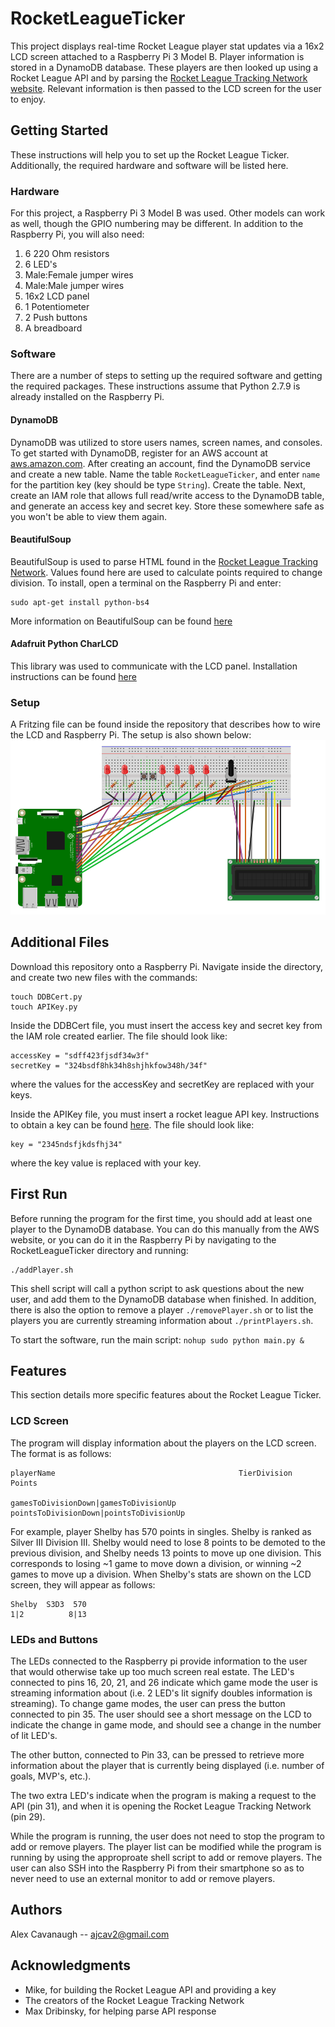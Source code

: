 # RocketLeagueTicker
This project displays real-time Rocket League player stat updates via a 16x2 LCD screen attached to a Raspberry Pi 3 Model B. Player information is stored in a DynamoDB database. These players are then looked up using a Rocket League API and by parsing the [Rocket League Tracking Network website](https://rocketleague.tracker.network/). Relevant information is then passed to the LCD screen for the user to enjoy.

## Getting Started
These instructions will help you to set up the Rocket League Ticker. Additionally, the required hardware and software will be listed here.

### Hardware
For this project, a Raspberry Pi 3 Model B was used. Other models can work as well, though the GPIO numbering may be different. In addition to the Raspberry Pi, you will also need:
  1. 6 220 Ohm resistors
  2. 6 LED's
  3. Male:Female jumper wires
  4. Male:Male jumper wires
  5. 16x2 LCD panel
  6. 1 Potentiometer
  7. 2 Push buttons
  8. A breadboard

### Software
There are a number of steps to setting up the required software and getting the required packages. These instructions assume that Python 2.7.9 is already installed on the Raspberry Pi.

#### DynamoDB
DynamoDB was utilized to store users names, screen names, and consoles. To get started with DynamoDB, register for an AWS account at [aws.amazon.com](aws.amazon.com). After creating an account, find the DynamoDB service and create a new table. Name the table `RocketLeagueTicker`, and enter `name` for the partition key (key should be type `String`). Create the table. Next, create an IAM role that allows full read/write access to the DynamoDB table, and generate an access key and secret key. Store these somewhere safe as you won't be able to view them again.

#### BeautifulSoup
BeautifulSoup is used to parse HTML found in the [Rocket League Tracking Network](https://rocketleague.tracker.network/). Values found here are used to calculate points required to change division. To install, open a terminal on the Raspberry Pi and enter:
```
sudo apt-get install python-bs4
```
More information on BeautifulSoup can be found [here](https://www.crummy.com/software/BeautifulSoup/bs4/doc/#)

#### Adafruit Python CharLCD
This library was used to communicate with the LCD panel. Installation instructions can be found [here](https://github.com/adafruit/Adafruit_Python_CharLCD)

### Setup
A Fritzing file can be found inside the repository that describes how to wire the LCD and Raspberry Pi. The setup is also shown below:
![alt text][schematic]

[schematic]: https://github.com/ajcav2/RocketLeagueTicker/blob/master/RocketLeagueTickerSchematic.PNG "Ticker Schematic"


## Additional Files
Download this repository onto a Raspberry Pi. Navigate inside the directory, and create two new files with the commands:
```
touch DDBCert.py
touch APIKey.py
```
Inside the DDBCert file, you must insert the access key and secret key from the IAM role created earlier. The file should look like:
```
accessKey = "sdff423fjsdf34w3f"
secretKey = "324bsdf8hk34h8shjhkfow348h/34f"
```
where the values for the accessKey and secretKey are replaced with your keys.

Inside the APIKey file, you must insert a rocket league API key. Instructions to obtain a key can be found [here](http://documentation.rocketleaguestats.com/#introduction). The file should look like:
```
key = "2345ndsfjkdsfhj34"
```
where the key value is replaced with your key.

## First Run
Before running the program for the first time, you should add at least one player to the DynamoDB database. You can do this manually from the AWS website, or you can do it in the Raspberry Pi by navigating to the RocketLeagueTicker directory and running:
```
./addPlayer.sh
```
This shell script will call a python script to ask questions about the new user, and add them to the DynamoDB database when finished. In addition, there is also the option to remove a player `./removePlayer.sh` or to list the players you are currently streaming information about `./printPlayers.sh`. 

To start the software, run the main script:
```nohup sudo python main.py &```

## Features
This section details more specific features about the Rocket League Ticker.

### LCD Screen
The program will display information about the players on the LCD screen. The format is as follows:
```
playerName                                         TierDivision       Points

gamesToDivisionDown|gamesToDivisionUp     pointsToDivisionDown|pointsToDivisionUp
```

For example, player Shelby has 570 points in singles. Shelby is ranked as Silver III Division III. Shelby would need to lose 8 points to be demoted to the previous division, and Shelby needs 13 points to move up one division. This corresponds to losing ~1 game to move down a division, or winning ~2 games to move up a division. When Shelby's stats are shown on the LCD screen, they will appear as follows:
```
Shelby  S3D3  570
1|2          8|13
```

### LEDs and Buttons
The LEDs connected to the Raspberry pi provide information to the user that would otherwise take up too much screen real estate. The LED's connected to pins 16, 20, 21, and 26 indicate which game mode the user is streaming information about (i.e. 2 LED's lit signify doubles information is streaming). To change game modes, the user can press the button connected to pin 35. The user should see a short message on the LCD to indicate the change in game mode, and should see a change in the number of lit LED's.

The other button, connected to Pin 33, can be pressed to retrieve more information about the player that is currently being displayed (i.e. number of goals, MVP's, etc.). 

The two extra LED's indicate when the program is making a request to the API (pin 31), and when it is opening the Rocket League Tracking Network (pin 29).

While the program is running, the user does not need to stop the program to add or remove players. The player list can be modified while the program is running by using the approproate shell script to add or remove players. The user can also SSH into the Raspberry Pi from their smartphone so as to never need to use an external monitor to add or remove players.

## Authors
Alex Cavanaugh -- ajcav2@gmail.com

## Acknowledgments
+ Mike, for building the Rocket League API and providing a key
+ The creators of the Rocket League Tracking Network
+ Max Dribinsky, for helping parse API response
